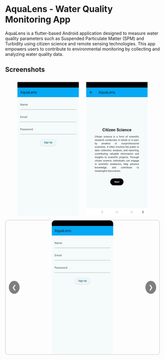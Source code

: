 # AquaLens - Water Quality Monitoring App

AquaLens is a flutter-based Android application designed to measure water quality parameters such as Suspended Particulate Matter (SPM) and Turbidity using citizen science and remote sensing technologies. This app empowers users to contribute to environmental monitoring by collecting and analyzing water quality data.

## **Screenshots**
<div align="center">
  <img src="assets/images/img1.png" width="200" style="margin: 10px;">
  <img src="assets/images/img2.png" width="200" style="margin: 10px;">
</div>

<div align="center">
  <div class="carousel">
    <div class="carousel-inner">
      <div class="carousel-item active">
        <img src="assets/images/img1.png" alt="Screen 1">
      </div>
      <div class="carousel-item">
        <img src="assets/images/img2.png" alt="Screen 2">
      </div>
      <div class="carousel-item">
        <img src="assets/images/img3.png" alt="Screen 3">
      </div>
      <div class="carousel-item">
        <img src="assets/images/img4.png" alt="Screen 4">
      </div>
      <div class="carousel-item">
        <img src="assets/images/img5.png" alt="Screen 5">
      </div>
      <div class="carousel-item">
        <img src="assets/images/img6.png" alt="Screen 6">
      </div>
    </div>
    <button class="carousel-control prev" onclick="prevSlide()">&#10094;</button>
    <button class="carousel-control next" onclick="nextSlide()">&#10095;</button>
  </div>
</div>

<style>
  .carousel {
    position: relative;
    max-width: 600px;
    margin: auto;
    overflow: hidden;
    border: 2px solid #ddd;
    border-radius: 10px;
  }

  .carousel-inner {
    display: flex;
    transition: transform 0.5s ease-in-out;
  }

  .carousel-item {
    min-width: 100%;
    box-sizing: border-box;
  }

  .carousel-item img {
    width: 200px;
    display: block;
    border-radius: 10px;
  }

  .carousel-control {
    position: absolute;
    top: 50%;
    transform: translateY(-50%);
    background-color: rgba(0, 0, 0, 0.5);
    color: white;
    border: none;
    padding: 10px;
    cursor: pointer;
    border-radius: 50%;
    font-size: 18px;
  }

  .carousel-control.prev {
    left: 10px;
  }

  .carousel-control.next {
    right: 10px;
  }

  .carousel-control:hover {
    background-color: rgba(0, 0, 0, 0.8);
  }
</style>

<script>
  let currentIndex = 0;

  function showSlide(index) {
    const carouselInner = document.querySelector('.carousel-inner');
    const totalItems = document.querySelectorAll('.carousel-item').length;
    if (index >= totalItems) currentIndex = 0;
    if (index < 0) currentIndex = totalItems - 1;
    carouselInner.style.transform = `translateX(-${currentIndex * 100}%)`;
  }

  function nextSlide() {
    currentIndex++;
    showSlide(currentIndex);
  }

  function prevSlide() {
    currentIndex--;
    showSlide(currentIndex);
  }

  // Optional: Auto-play the carousel
  setInterval(nextSlide, 3000); // Change slide every 3 seconds
</script>



  


